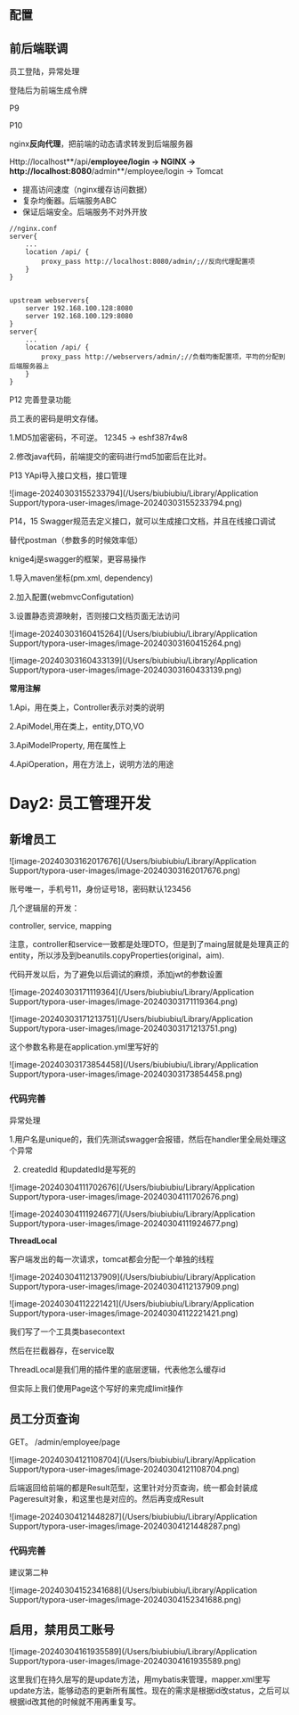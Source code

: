 ## 配置



## 前后端联调

员工登陆，异常处理

登陆后为前端生成令牌

P9



P10 

nginx**反向代理**，把前端的动态请求转发到后端服务器

Http://localhost**/api/**employee/login -> NGINX -> http://localhost:8080**/admin**/employee/login -> Tomcat

* 提高访问速度（nginx缓存访问数据）
* 复杂均衡器。后端服务ABC
* 保证后端安全。后端服务不对外开放

```
//nginx.conf
server{
	...
	location /api/ {
		proxy_pass http://localhost:8080/admin/;//反向代理配置项
	}
}


upstream webservers{
	server 192.168.100.128:8080
	server 192.168.100.129:8080
}
server{
	...
	location /api/ {
		proxy_pass http://webservers/admin/;//负载均衡配置项，平均的分配到后端服务器上
	}
}
```





P12 完善登录功能

员工表的密码是明文存储。

1.MD5加密密码，不可逆。 12345 -> eshf387r4w8

2.修改java代码，前端提交的密码进行md5加密后在比对。





P13 YApi导入接口文档，接口管理

![image-20240303155233794](/Users/biubiubiu/Library/Application Support/typora-user-images/image-20240303155233794.png)



P14，15 Swagger规范去定义接口，就可以生成接口文档，并且在线接口调试

替代postman（参数多的时候效率低）

knige4j是swagger的框架，更容易操作



1.导入maven坐标(pm.xml, dependency)

2.加入配置(webmvcConfigutation)

3.设置静态资源映射，否则接口文档页面无法访问



![image-20240303160415264](/Users/biubiubiu/Library/Application Support/typora-user-images/image-20240303160415264.png)

![image-20240303160433139](/Users/biubiubiu/Library/Application Support/typora-user-images/image-20240303160433139.png)



**常用注解**

1.Api，用在类上，Controller表示对类的说明

2.ApiModel,用在类上，entity,DTO,VO

3.ApiModelProperty, 用在属性上

4.ApiOperation，用在方法上，说明方法的用途





# Day2: 员工管理开发

## 新增员工

![image-20240303162017676](/Users/biubiubiu/Library/Application Support/typora-user-images/image-20240303162017676.png)

账号唯一，手机号11，身份证号18，密码默认123456



几个逻辑层的开发：

controller, service, mapping

注意，controller和service一致都是处理DTO，但是到了maing层就是处理真正的entity，所以涉及到beanutils.copyProperties(original，aim).



代码开发以后，为了避免以后调试的麻烦，添加jwt的参数设置

![image-20240303171119364](/Users/biubiubiu/Library/Application Support/typora-user-images/image-20240303171119364.png)

![image-20240303171213751](/Users/biubiubiu/Library/Application Support/typora-user-images/image-20240303171213751.png)

这个参数名称是在application.yml里写好的

![image-20240303173854458](/Users/biubiubiu/Library/Application Support/typora-user-images/image-20240303173854458.png)



### 代码完善

异常处理

1.用户名是unique的，我们先测试swagger会报错，然后在handler里全局处理这个异常

2. createdId 和updatedId是写死的

![image-20240304111702676](/Users/biubiubiu/Library/Application Support/typora-user-images/image-20240304111702676.png)

![image-20240304111924677](/Users/biubiubiu/Library/Application Support/typora-user-images/image-20240304111924677.png)

**ThreadLocal**

客户端发出的每一次请求，tomcat都会分配一个单独的线程

![image-20240304112137909](/Users/biubiubiu/Library/Application Support/typora-user-images/image-20240304112137909.png)

![image-20240304112221421](/Users/biubiubiu/Library/Application Support/typora-user-images/image-20240304112221421.png)

我们写了一个工具类basecontext

然后在拦截器存，在service取



ThreadLocal是我们用的插件里的底层逻辑，代表他怎么缓存id

但实际上我们使用Page这个写好的来完成limit操作

## 员工分页查询

GET。 /admin/employee/page

![image-20240304121108704](/Users/biubiubiu/Library/Application Support/typora-user-images/image-20240304121108704.png)



后端返回给前端的都是Result范型，这里针对分页查询，统一都会封装成Pageresult对象，和这里也是对应的。然后再变成Result<PageResult>

![image-20240304121448287](/Users/biubiubiu/Library/Application Support/typora-user-images/image-20240304121448287.png)



### 代码完善

建议第二种

![image-20240304152341688](/Users/biubiubiu/Library/Application Support/typora-user-images/image-20240304152341688.png)







## 启用，禁用员工账号

![image-20240304161935589](/Users/biubiubiu/Library/Application Support/typora-user-images/image-20240304161935589.png)



这里我们在持久层写的是update方法，用mybatis来管理，mapper.xml里写update方法，能够动态的更新所有属性。现在的需求是根据id改status，之后可以根据id改其他的时候就不用再重复写。



